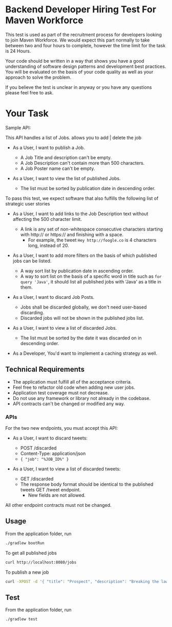 # Backend Developer Hiring Test For Maven Workforce

This test is used as part of the recruitment process for developers looking to join Maven Workforce. 
We would expect this part normally to take between two and four hours to complete, however the time limit for 
the task is 24 Hours.

Your code should be written in a way that shows you have a good understanding of software design patterns 
and development best practices. You will be evaluated on the basis of your code
quality as well as your approach to solve the problem.

If you believe the test is unclear in anyway or you have any questions please feel free to ask.

# Your Task
Sample API: 

This API handles a list of Jobs. allows you to add | delete the job

* As a User, I want to publish a Job.
    * A Job Title and description can't be empty.
    * A Job Description can't contain more than 500 characters.
    * A Job Poster name can't be empty.

* As a User, I want to view the list of published Jobs.
    * The list must be sorted by publication date in descending order.
     
To pass this test, we expect software that also fulfills the following list of strategic user stories

* As a User, I want to add links to the Job Description text without affecting the 500 character limit.
    * A link is any set of non-whitespace consecutive characters starting with http:// or https:// and finishing with a space.
        * For example, the tweet `Hey http://foogle.co` is 4 characters long, instead of 20.
        
* As a User, I want to add more filters on the basis of which published jobs can be listed.
   * A way sort list by publication date in ascending order.
   * A way to sort list on the basis of a specific word in title such as `for query 'Java'`, it should list all published jobs with 'Java' as a title in them.

* As a User, I want to discard Job Posts.
    * Jobs shall be discarded globally, we don't need user-based discarding.
    * Discarded jobs will not be shown in the published jobs list.
    
* As a User, I want to view a list of discarded Jobs.
    * The list must be sorted by the date it was discarded on in descending order.
    
* As a Developer, You'd want to implement a caching strategy as well.
    

## Technical Requirements

* The application must fulfill all of the acceptance criteria.
* Feel free to refactor old code when adding new user jobs.
* Application test coverage must not decrease.
* Do not use any framework or library not already in the codebase.
* API contracts can't be changed or modified any way.

### APIs

For the two new endpoints, you must accept this API:

* As a User, I want to discard tweets:
    * POST /discarded
    * Content-Type: application/json
    * `{ "job": "%JOB_ID%" }` 
    
* As a User, I want to view a list of discarded tweets:
    * GET /discarded
    * The response body format should be identical to the published tweets GET /tweet endpoint.
        * New fields are not allowed.

All other endpoint contracts must not be changed.

## Usage

From the application folder, run
```sh
./gradlew bootRun
```

To get all published jobs
```sh
curl http://localhost:8080/jobs
```

To publish a new job
```sh
curl -XPOST -d '{ "title": "Prospect", "description": "Breaking the law", "publisher": "" }' -H 'Content-Type: application/json' http://localhost:8080/tweet
```

## Test

From the application folder, run
```sh
./gradlew test
```





